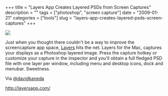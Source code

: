 +++
title = "Layers App Creates Layered PSDs from Screen Captures"
description = ""
tags = ["photoshop", "screen capture"]
date = "2009-01-21"
categories = ["tools"]
slug = "layers-app-creates-layered-psds-screen-captures"
+++


<div class="tool-screenshot mb1"><a href="http://layersapp.com/"><img id="bluga-thumbnail-2748" class="bluga-thumbnail custom" src="http://media.konigi.com/bluga/
wt52303e0e9aa33_custom.jpg"/></a></div><p>Just when you thought there couldn't be a way to improve the screencapture app space, <a href="http://layersapp.com/">Layers</a> hits the net. Layers for the Mac, captures your displays as a Photoshop layered image. Press the capture hotkey or customize your capture in the inspector and you'll obtain a full fledged PSD file with one layer per window, including menu and desktop icons, dock and menubar. Sweetness.</p>
<p>Via <a href="http://twitter.com/davidkaneda/status/1137150372">@davidkaneda</a></p>
  
<p><a href="http://layersapp.com/">http://layersapp.com/</a></p>
      
